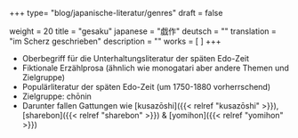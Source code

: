 +++
type= "blog/japanische-literatur/genres"
draft = false

weight = 20
title = "gesaku"
japanese = "戯作"
deutsch = ""
translation = "im Scherz geschrieben"
description = ""
works = [
]
+++

- Oberbegriff für die Unterhaltungsliteratur der späten Edo-Zeit
- Fiktionale Erzählprosa (ähnlich wie monogatari aber andere Themen und Zielgruppe)
- Populärliteratur der späten Edo-Zeit (um 1750-1880 vorherrschend)
- Zielgruppe: chōnin
- Darunter fallen Gattungen wie [kusazōshi]({{< relref "kusazōshi" >}}), [sharebon]({{< relref "sharebon" >}}) & [yomihon]({{< relref "yomihon" >}})
